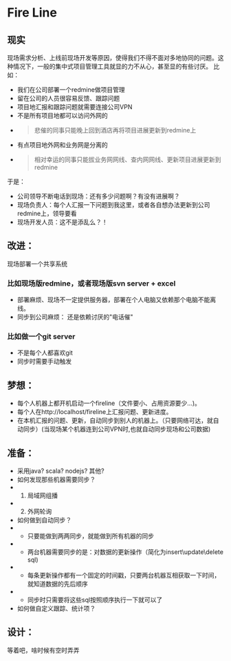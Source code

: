 # Fire Line


## 现实
现场需求分析、上线前现场开发等原因，使得我们不得不面对多地协同的问题。这种情况下，一般的集中式项目管理工具就显的力不从心，甚至显的有些讨厌。
比如：

* 我们在公司部署一个redmine做项目管理
* 留在公司的人员很容易反馈、跟踪问题
* 项目地汇报和跟踪问题就需要连接公司VPN
* 不是所有项目地都可以访问外网的
* > 悲催的同事只能晚上回到酒店再将项目进展更新到redmine上
* 有点项目地外网和业务网是分离的
* > 相对幸运的同事只能拔业务网网线、查内网网线、更新项目进展更新到redmine
	
于是：

* 公司领导不断电话到现场：还有多少问题啊？有没有进展啊？
* 现场负责人：每个人汇报一下问题到我这里，或者各自想办法更新到公司redmine上，领导要看
* 现场开发人员：这不是添乱么？！


## 改进：
现场部署一个共享系统
### 比如现场版redmine，或者现场版svn server + excel 
* 部署麻烦、现场不一定提供服务器，部署在个人电脑又依赖那个电脑不能离线。
* 同步到公司麻烦： 还是依赖讨厌的"电话催"
### 比如做一个git server
* 不是每个人都喜欢git
* 同步时需要手动触发
## 梦想：
* 每个人机器上都开机启动一个fireline（文件要小、占用资源要少...)。
* 每个人在http://localhost/fireline上汇报问题、更新进度。
* 在本机汇报的问题、更新，自动同步到别人的机器上。（只要网络可达，就自动同步）(当现场某个机器连到公司VPN时,也就自动同步现场和公司数据)
	
## 准备：
* 采用java? scala? nodejs? 其他?
* 如何发现那些机器需要同步？
* 1.  局域网组播
* 2.  外网轮询
* 如何做到自动同步？ 
* * 只要能做到两两同步，就能做到所有机器的同步
* * 两台机器需要同步的是：对数据的更新操作（简化为insert\update\delete sql)
* * 每条更新操作都有一个固定的时间戳，只要两台机器互相获取一下时间，就知道数据的先后顺序
* * 同步时只需要将这些sql按照顺序执行一下就可以了
* 如何做自定义跟踪、统计项？
## 设计：
等着吧，啥时候有空时弄弄
